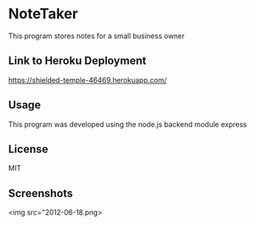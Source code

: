 # NoteTaker
This program stores notes for a small business owner

## Link to Heroku Deployment
https://shielded-temple-46469.herokuapp.com/

## Usage

This program was developed using the node.js backend module express

## License
MIT

## Screenshots
<img src="2012-06-18.png>
